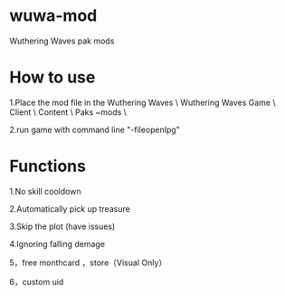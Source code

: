 # wuwa-mod
Wuthering Waves pak mods


# How to use
1.Place the mod file in the Wuthering Waves \ Wuthering Waves Game \ Client \ Content \ Paks \~mods \

2.run game with command line "-fileopenlpg"

# Functions

1.No skill cooldown

2.Automatically pick up treasure 

3.Skip the plot (have issues)

4.Ignoring falling demage

5，free monthcard ，store（Visual Only）

6，custom uid 



